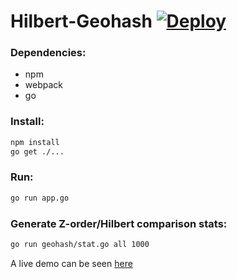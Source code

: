 # Hilbert-Geohash [![Deploy](https://www.herokucdn.com/deploy/button.svg)](https://heroku.com/deploy)

### Dependencies:
+ npm
+ webpack
+ go

### Install:
```bash
npm install
go get ./...
```

### Run:
```bash
go run app.go
```

### Generate Z-order/Hilbert comparison stats:
```bash
go run geohash/stat.go all 1000
```

A live demo can be seen [here](http://hilbert-geohash.herokuapp.com/)
